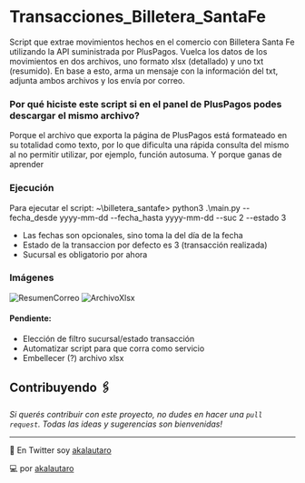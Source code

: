 # Transacciones_Billetera_SantaFe
Script que extrae movimientos hechos en el comercio con Billetera Santa Fe utilizando la API suministrada por PlusPagos.
Vuelca los datos de los movimientos en dos archivos, uno formato xlsx (detallado) y uno txt (resumido). 
En base a esto, arma un mensaje con la información del txt, adjunta ambos archivos y los envía por correo.

### Por qué hiciste este script si en el panel de PlusPagos podes descargar el mismo archivo?
Porque el archivo que exporta la página de PlusPagos está formateado en su totalidad como texto, por lo que dificulta una rápida consulta del mismo al no permitir utilizar, por ejemplo, función autosuma.
Y porque ganas de aprender 

### Ejecución
Para ejecutar el script:
~\billetera_santafe> python3 .\main.py --fecha_desde yyyy-mm-dd --fecha_hasta yyyy-mm-dd --suc 2 --estado 3
* Las fechas son opcionales, sino toma la del día de la fecha
* Estado de la transaccion por defecto es 3 (transacción realizada)
* Sucursal es obligatorio por ahora

### Imágenes
![ResumenCorreo](https://user-images.githubusercontent.com/55287162/127890295-40985062-5c40-40f2-9170-82155ea80960.png)
![ArchivoXlsx](https://user-images.githubusercontent.com/55287162/127891592-4b7295ad-cb7e-4899-bd7e-47f4df6da762.png)

#### Pendiente:
* Elección de filtro sucursal/estado transacción
* Automatizar script para que corra como servicio
* Embellecer (?) archivo xlsx

## Contribuyendo 🖇️

_Si querés contribuir con este proyecto, no dudes en hacer una ```pull request```. Todas las ideas y sugerencias son bienvenidas!_

---
📱 En Twitter soy [akalautaro](www.twitter.com/akalautaro)

💻 por [akalautaro](https://github.com/akalautaro)
